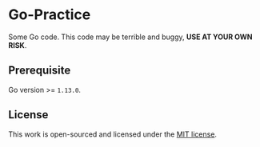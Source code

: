 # Go-Practice

Some Go code. This code may be terrible and buggy, **USE AT YOUR OWN RISK**.

## Prerequisite

Go version >= `1.13.0`.

## License

This work is open-sourced and licensed under the [MIT license](LICENSE).
